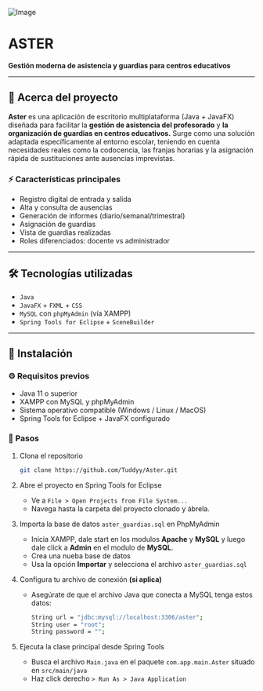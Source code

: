 ![Image](https://github.com/user-attachments/assets/5ae293d3-f729-43b8-87ef-67b4e4dbb179)
# ASTER
**Gestión moderna de asistencia y guardias para centros educativos**

---

## 🧠 Acerca del proyecto

**Aster** es una aplicación de escritorio multiplataforma (Java + JavaFX) diseñada para facilitar la **gestión de asistencia del profesorado** y **la organización de guardias en centros educativos.** Surge como una solución adaptada específicamente al entorno escolar, teniendo en cuenta necesidades reales como la codocencia, las franjas horarias y la asignación rápida de sustituciones ante ausencias imprevistas.


### ⚡ Características principales

- Registro digital de entrada y salida
- Alta y consulta de ausencias
- Generación de informes (diario/semanal/trimestral)
- Asignación de guardias
- Vista de guardias realizadas
- Roles diferenciados: docente vs administrador

---

## 🛠️ Tecnologías utilizadas

- `Java`
- `JavaFX` + `FXML` + `CSS`
- `MySQL` con `phpMyAdmin` (vía XAMPP)
- `Spring Tools for Eclipse` + `SceneBuilder`

---

## 🚀 Instalación

### ⚙️ Requisitos previos

- Java 11 o superior
- XAMPP con MySQL y phpMyAdmin
- Sistema operativo compatible (Windows / Linux / MacOS)
- Spring Tools for Eclipse + JavaFX configurado

### 💾 Pasos

1. Clona el repositorio
   ```bash
   git clone https://github.com/Tuddyy/Aster.git
2. Abre el proyecto en Spring Tools for Eclipse
   - Ve a `File > Open Projects from File System...`
   - Navega hasta la carpeta del proyecto clonado y ábrela.

3. Importa la base de datos `aster_guardias.sql` en PhpMyAdmin
   - Inicia XAMPP, dale start en los modulos **Apache** y **MySQL** y luego dale click a **Admin** en el modulo de **MySQL**.
   - Crea una nueba base de datos
   - Usa la opción **Importar** y selecciona el archivo `aster_guardias.sql`

4. Configura tu archivo de conexión **(si aplica)**
   - Asegúrate de que el archivo Java que conecta a MySQL tenga estos datos:
     ```bash
     String url = "jdbc:mysql://localhost:3306/aster";
     String user = "root";
     String password = "";
5. Ejecuta la clase principal desde Spring Tools
   - Busca el archivo `Main.java` en el paquete `com.app.main.Aster` situado en `src/main/java`
   - Haz click derecho `> Run As > Java Application`
